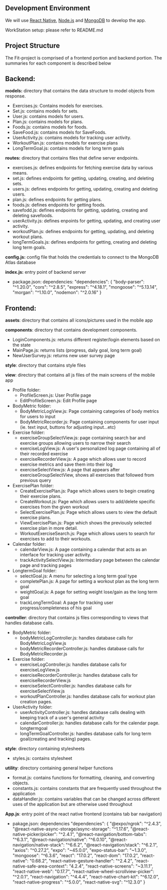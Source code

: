 ## Development Environment

We will use [React Native](https://reactnative.dev/), [Node.js](https://nodejs.org/en/) and [MongoDB](https://www.mongodb.com/) to develop the app.

WorkStation setup: please refer to README.md

## Project Structure

The Fit-project is comprised of a frontend portion and backend portion. The summaries for each component is described below

## Backend:
**models:** directory that contains the data structure to model objects from response.

* Exercises.js: Contains models for exercises.
* Set.js: contains models for sets.
* User.js: contains models for users.
* Plan.js: contains models for plans.
* Foods.js: contains models for foods.
* SaveFood.js: contains models for SaveFoods.
* UserActivity.js: contains models for tracking user activity.
* WorkoutPlan.js: contains models for exercise plans
* LongTermGoal.js: contains models for long term goals

**routes:** directory that contains files that define server endpoints.

* exercises.js: defines endpoints for fetching exercise data by various means.
* set.js: defines endpoints for getting, updating, creating, and deleting sets.
* users.js: defines endpoints for getting, updating, creating and deleting users.
* plan.js: defines endpoints for getting plans.
* foods.js: defines endpoints for getting foods.
* savefodd.js: defines endpoints for getting, updating, creating and deleting savefoods.
* userActivity.js: defines enpoints for getting, updating, and creating user activity.
* workoutPlan.js: defines endpoints for getting, updating, and deleting workout plans.
* longTermGoals.js: defines endpoints for getting, creating and deleting long term goals. 

**config.js:** config file that holds the credentials to connect to the MongoDB Atlas database

**index.js:** entry point of backend server

* package.json: dependencies: 
"dependencies": {
    "body-parser": "^1.20.0",
    "cors": "^2.8.5",
    "express": "^4.18.1",
    "mongoose": "^5.13.14",
    "morgan": "^1.10.0",
    "nodemon": "^2.0.16"
 }

## Frontend:
**assets**: directory that contains all icons/pictures used in the mobile app

**components**: directory that contains development components.

* LoginComponents.js: returns different register/login elements based on the state
* MainPage.js: returns lists (progress, daily goal, long term goal)
* NewUserSurvey.js: returns new user survey page

**style**: directory that contains style files

**view**: directory that contains all js files of the main screens of the mobile app

* Profile folder:
    * ProfileScreen.js: User Profile page
    * EditProfileScreen.js: Edit Profile page 
* BodyMetric folder:
    * BodyMetricLogView.js: Page containing categories of body metrics for users to input
    * BodyMetricRecorder.js: Page containing components for user input (ie. text input, buttons for adjusting input...etc)
* Exercise folder:
    * exerciseGroupSelectView.js: page containing search bar and exercise groups allowing users to narrow their search
    * exerciseLogView.js: A user's personalized log page containing all of their recorded exercise
    * exerciseRecorderView.js: A page which allows user to record exercise metrics and save them into their log
    * exerciseSelectView.js: A page that appears after exerciseGroupSelectView, shows all exercises that followed from previous query
* ExercisePlan folder:
    * CreateExercisePlan.js: Page which allows users to begin creating their exercise plans.
    * CreateWorkout.js: Page which allows users to add/delete specific exercises from the given workout
    * SelectExercisePlan.js: Page which allows users to view the default exercise plans.
    * ViewExercisePlan.js: Page which shows the previously selected exercise plan in more detail.
    * WorkoutExerciseSearch.js: Page which allows users to search for exercises to add to their workouts.
* Calendar folder:
    * calendarView.js: A page containing a calendar that acts as an interface for tracking user activity.
    * trackActivitySelectView.js: Intermediary page between the calendar page and tracking pages
* LongtermGoal folder:
    * selectGoal.js: A menu for selecting a long term goal type
    * completePlan.js: A page for setting a workout plan as the long term goal
    * weightGoal.js: A page for setting weight lose/gain as the long term goal
    * trackLongTermGoal: A page for tracking user progress/completeness of his goal
    
**controller**: directory that contains js files corresponding to views that handles database calls.

* BodyMetric folder:
    * bodyMetricLogController.js: handles database calls for BodyMetricLogView.js
    * bodyMetricRecorderController.js: handles database calls for BodyMetricRecorder.js
* Exercise folder:
    * exerciseLogController.js: handles database calls for exerciseLogView.js
    * exerciseRecorderController.js: handles database calls for exerciseRecorderView.js
    * exerciseSelectController.js: handles database calls for exerciseSelectView.js
    * workoutPlanController.js: handles database calls for workout plan creation pages.
* UserActivity folder:
    * userActivityController.js: handles database calls dealing with keeping track of a user's general activity
    * calendarController.js: handles database calls for the calendar page.
longtermgoal
    * longTermGoalController.js: handles database calls for long term goal(creating and tracking) pages. 

**style**: directory containing stylesheets

* styles.js: contains stylesheet

**utility**: directory containing general helper functions

* format.js: contains functions for formatting, cleaning, and converting objects.
* constants.js: contains constants that are frequently used throughout the application
* dataHandler.js: contains variables that can be changed across different uses of the application but are otherwise used throughout

**App.js**: entry point of the react native frontend (contains tab bar navigation)

* pakage.json: dependencies
 "dependencies": {
    "@expo/ngrok": "^2.4.3",
    "@react-native-async-storage/async-storage": "^1.17.6",
    "@react-native-picker/picker": "^2.4.1",
    "@react-navigation/bottom-tabs": "^6.3.1",
    "@react-navigation/native": "^6.0.10",
    "@react-navigation/native-stack": "^6.6.2",
    "@react-navigation/stack": "^6.2.1",
    "axios": "^0.27.2",
    "expo": "~45.0.0",
    "expo-status-bar": "~1.3.0",
    "mongoose": "^6.3.6",
    "react": "17.0.2",
    "react-dom": "17.0.2",
    "react-native": "0.68.2",
    "react-native-gesture-handler": "^2.4.2",
    "react-native-safe-area-context": "4.2.4",
    "react-native-screens": "~3.11.1",
    "react-native-web": "0.17.7",
    "react-native-wheel-scrollview-picker": "^2.0.1",
    "react-navigation": "^4.4.4",
    "react-native-chart-kit": "^6.12.0",
    "react-native-progress": "^5.0.0",
    "react-native-svg": "^12.3.0"
 }
